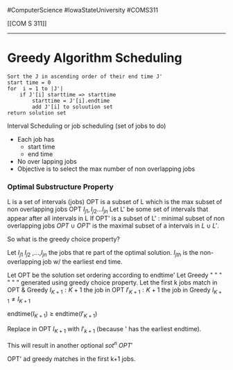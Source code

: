 
#ComputerScience  #IowaStateUniversity  #COMS311 


[[COM S 311]] 

---

# Greedy Algorithm Scheduling

```
Sort the J in ascending order of their end time J'
start time = 0
for  i = 1 to |J'|
	if J'[i] starttime => starttime
		starttime = J'[i].endtime
		add J'[i] to soluution set
return solution set

```



 Interval Scheduling  or  job scheduling (set of jobs to do)
- Each job has 
	- start time 
	- end time
- No over lapping jobs
- Objective is to select the max number of non overlapping jobs

###  Optimal Substructure Property 

L is a set of intervals (jobs)
OPT is  a subset of L which is the max subset of non overlapping jobs
OPT $I_{j1}, I_{j2} ... I_{jn}$
Let L' be some set of intervals that appear after all intervals in L
If OPT' is a subset of L' : minimal subset of non overlapping jobs 
$OPT\ \cup\ OPT'$ is the maximal subset of a intervals in $L \cup L'$.

So what is the greedy choice property? 

Let $I_{j1}$ $I_{j2}$ ,...,$I_{jn}$ the jobs that re part of the optimal solution. $I_{jth}$ is the non-overlapping job w/ the earliest end time. 


Let OPT be the solution set ordering according to endtime' 
Let Greedy "  " "  "  " " generated using greedy choice property.
Let the first k jobs match in OPT & Greedy
$I_{K+1}: K + 1$ the job in OPT
$I'_{K+1}: K + 1$ the job in Greedy
$I_{K+1} \not= I_{K+1}$

endtime($I_{K+1}$) $\geq$ endtime($I'_{K+1}$)

Replace in OPT  $I_{K+1}$ with $I'_{k+1}$ (because ' has the earliest endtime). 

This will result in another optional $sot^n$ $OPT'$

OPT' ad greedy matches in the first k+1 jobs. 